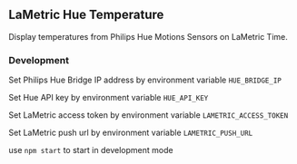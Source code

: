 ## LaMetric Hue Temperature

Display temperatures from Philips Hue Motions Sensors on LaMetric Time. 

### Development

Set Philips Hue Bridge IP address by environment variable `HUE_BRIDGE_IP`

Set Hue API key by environment variable `HUE_API_KEY`

Set LaMetric access token by environment variable `LAMETRIC_ACCESS_TOKEN`

Set LaMetric push url by environment variable `LAMETRIC_PUSH_URL`

use `npm start` to start in development mode
